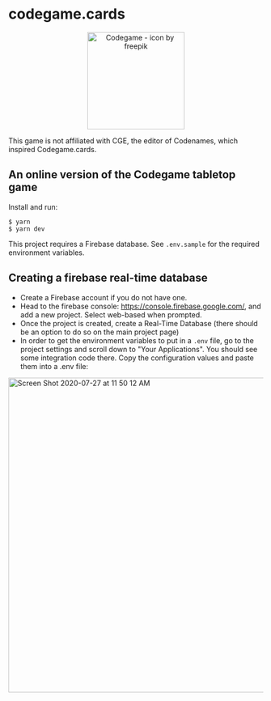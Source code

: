 # codegame.cards

<p align="center">
    <img src="https://github.com/benjamintd/codegame.cards/raw/master/public/icon-192.png" width="192" alt="Codegame - icon by freepik" />
</p>

This game is not affiliated with CGE, the editor of Codenames, which inspired Codegame.cards.

## An online version of the Codegame tabletop game

Install and run:

```
$ yarn
$ yarn dev
```

This project requires a Firebase database. See `.env.sample` for the required environment variables.

## Creating a firebase real-time database

- Create a Firebase account if you do not have one.
- Head to the firebase console: https://console.firebase.google.com/, and add a new project. Select web-based when prompted.
- Once the project is created, create a Real-Time Database (there should be an option to do so on the main project page)
- In order to get the environment variables to put in a `.env` file, go to the project settings and scroll down to "Your Applications". You should see some integration code there. Copy the configuration values and paste them into a .env file:

<img width="622" alt="Screen Shot 2020-07-27 at 11 50 12 AM" src="https://user-images.githubusercontent.com/11202803/88528837-741eb100-cfff-11ea-9092-4e47cd282734.png">
